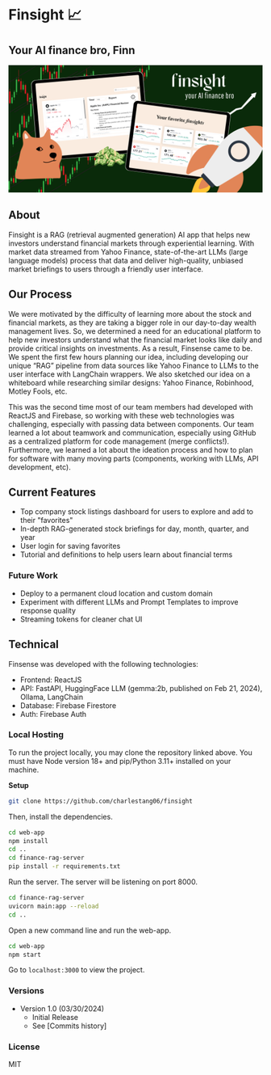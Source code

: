 # Finsight 📈
## Your AI finance bro, Finn

<img src="https://github.com/charlestang06/finsight/blob/main/finsightBanner.png?raw=true" />

## About

Finsight is a RAG (retrieval augmented generation) AI app that helps new investors understand financial markets through experiential learning. With market data streamed from Yahoo Finance, state-of-the-art LLMs (large language models) process that data and deliver high-quality, unbiased market briefings to users through a friendly user interface. 

## Our Process 

We were motivated by the difficulty of learning more about the stock and financial markets, as they are taking a bigger role in our day-to-day wealth management lives. So, we determined a need for an educational platform to help new investors understand what the financial market looks like daily and provide critical insights on investments. As a result, Finsense came to be. We spent the first few hours planning our idea, including developing our unique “RAG” pipeline from data sources like Yahoo Finance to LLMs to the user interface with LangChain wrappers. We also sketched our idea on a whiteboard while researching similar designs: Yahoo Finance, Robinhood, Motley Fools, etc.

This was the second time most of our team members had developed with ReactJS and Firebase, so working with these web technologies was challenging, especially with passing data between components. Our team learned a lot about teamwork and communication, especially using GitHub as a centralized platform for code management (merge conflicts!). Furthermore, we learned a lot about the ideation process and how to plan for software with many moving parts (components, working with LLMs, API development, etc). 

## Current Features

- Top company stock listings dashboard for users to explore and add to their "favorites"
- In-depth RAG-generated stock briefings for day, month, quarter, and year
- User login for saving favorites
- Tutorial and definitions to help users learn about financial terms

### Future Work

- Deploy to a permanent cloud location and custom domain
- Experiment with different LLMs and Prompt Templates to improve response quality
- Streaming tokens for cleaner chat UI

## Technical

Finsense was developed with the following technologies:
- Frontend: ReactJS
- API: FastAPI, HuggingFace LLM (gemma:2b, published on Feb 21, 2024), Ollama, LangChain
- Database: Firebase Firestore
- Auth: Firebase Auth

### Local Hosting

To run the project locally, you may clone the repository linked above. You must have Node version 18+ and pip/Python 3.11+ installed on your machine.

**Setup**
```bash
git clone https://github.com/charlestang06/finsight
```

Then, install the dependencies.

```bash
cd web-app
npm install
cd ..
cd finance-rag-server
pip install -r requirements.txt
```

Run the server. The server will be listening on port 8000.

```bash
cd finance-rag-server
uvicorn main:app --reload
cd ..
```

Open a new command line and run the web-app.

```bash
cd web-app
npm start
```

Go to `localhost:3000` to view the project.


### Versions
* Version 1.0 (03/30/2024)
    * Initial Release
    * See [Commits history]

### License
MIT
